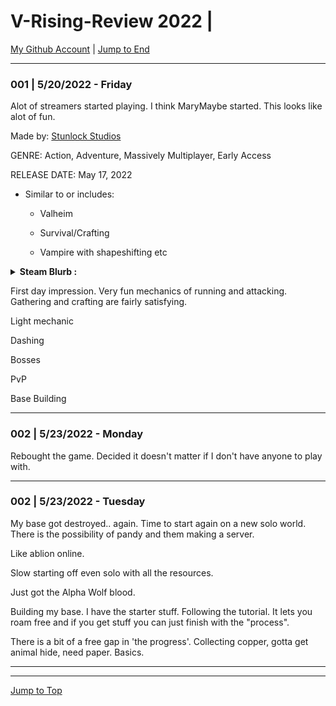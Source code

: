 <div id=top-of-doc></div>

# V-Rising-Review 2022 |

[My Github Account](https://github.com/popados) | [Jump to End](#end-of-doc)

***

### 001 | 5/20/2022 - Friday

Alot of streamers started playing. I think MaryMaybe started. This looks like alot of fun.

Made by: [Stunlock Studios](https://www.stunlock.com/)

GENRE: Action, Adventure, Massively Multiplayer, Early Access

RELEASE DATE: May 17, 2022

- Similar to or includes: 

    - Valheim

    - Survival/Crafting

    - Vampire with shapeshifting etc

<details>

<summary><b>Steam Blurb :</b></summary>




> A Vampire Survival Experience

> Awaken as a weakened vampire after centuries of slumber. Hunt for blood to regain your strength while hiding from the scorching sun to survive. Rebuild your castle and convert humans into your loyal servants in a quest to raise your vampire empire. Make allies or enemies online or play solo locally, fend off holy soldiers, and wage war in a world of conflict.

> Will you become the next Dracula?


> A Gothic Open-World

>Explore a vast world teeming with mythical horrors and danger. Travel through lush forests, open countryside, and dark caverns to discover valuable resources, meeting friends and foes alike along the way. Traverse the world with vampire comrades or hunt solo as you pillage villages, raid bandits, and delve into the domains of supernatural beasts.

> Fear the light - Rule the night

> Stick to the shadows during the daytime, or the burning sunlight will turn you to ashes. Roam the night and prey on your victims in the darkness. As a vampire, you must quench your thirst for blood while planning your strategies around the day and nighttime.

> Raise your Castle

> Gather resources and discover ancient techniques to gain dark powers. Use your newly acquired knowledge to build a castle where you can store your loot and grow your army of darkness. Personalize your domain, exhibit your vampiric style and make sure to craft coffins for servants and friends. Strengthen your castle to protect your treasure hoard from vampire rivals.

> Compete or Cooperate

> Travel alone or explore the world with friends. Fighting side by side with other vampires will give you an advantage in the fight to conquer the greatest threats of Vardoran. Raid other players’ castles or play the diplomat in the game of blood, power, and betrayal. Compete or cooperate - the choice is yours

> Master your Vampire

> Learn and master an arsenal of deadly weapons and unholy abilities. In V Rising, you aim skill-shots and dodge projectiles using​ precise​​ ​WASD controls ​and cursor-based​ ​aiming - no click to move. Tailor your vampire to fit your play style by combining weapons with a variety of spells earned through vanquishing powerful foes. Master your skills and unleash your wicked powers.


</details>


First day impression. Very fun mechanics of running and attacking. Gathering and crafting are fairly satisfying.

Light mechanic

Dashing

Bosses

PvP

Base Building


***

### 002 | 5/23/2022 - Monday

Rebought the game. Decided it doesn't matter if I don't have anyone to play with.


***

### 002 | 5/23/2022 - Tuesday

My base got destroyed.. again. Time to start again on a new solo world. There is the possibility of pandy and them making a server.


Like ablion online.

Slow starting off even solo with all the resources.

Just got the Alpha Wolf blood. 

Building my base. I have the starter stuff. Following the tutorial. It lets you roam free and if you get stuff you can just finish with the "process". 


There is a bit of a free gap in 'the progress'. Collecting copper, gotta get animal hide, need paper. Basics.

***

***

<div id=end-of-doc></div>

[Jump to Top](#top-of-doc)
